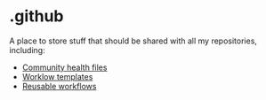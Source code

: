 # .github

A place to store stuff that should be shared with all my repositories, including:

-   [Community health files](https://docs.github.com/en/communities/setting-up-your-project-for-healthy-contributions/creating-a-default-community-health-file)
-   [Worklow templates](https://docs.github.com/en/actions/learn-github-actions/creating-workflow-templates)
-   [Reusable workflows](https://docs.github.com/en/actions/learn-github-actions/reusing-workflows)
